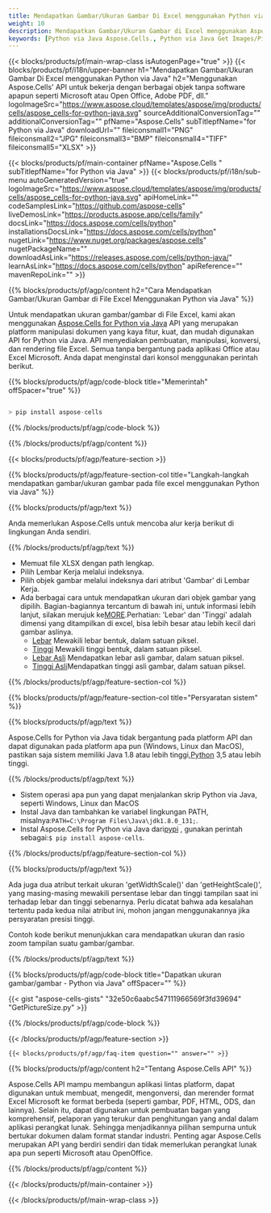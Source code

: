 ```yaml
---
title: Mendapatkan Gambar/Ukuran Gambar Di Excel menggunakan Python via Java
weight: 10
description: Mendapatkan Gambar/Ukuran Gambar di Excel menggunakan Aspose.Cells' Python via Java API tanpa software apapun seperti Microsoft atau Open Office, Adobe PDF, dll.
keywords: [Python via Java Aspose.Cells., Python via Java Get Images/Pictures Size In Excel., Python via Java Obtain Images/Pictures Size In Excel., Python via Java Access Images/Pictures Size In Excel]
---
```

{{< blocks/products/pf/main-wrap-class isAutogenPage="true" >}}
{{< blocks/products/pf/i18n/upper-banner h1="Mendapatkan Gambar/Ukuran Gambar Di Excel menggunakan Python via Java" h2="Menggunakan Aspose.Cells\' API untuk bekerja dengan berbagai objek tanpa software apapun seperti Microsoft atau Open Office, Adobe PDF, dll." logoImageSrc="https://www.aspose.cloud/templates/aspose/img/products/cells/aspose_cells-for-python-java.svg" sourceAdditionalConversionTag="" additionalConversionTag="" pfName="Aspose.Cells" subTitlepfName="for Python via Java" downloadUrl="" fileiconsmall1="PNG" fileiconsmall2="JPG" fileiconsmall3="BMP" fileiconsmall4="TIFF" fileiconsmall5="XLSX" >}}

{{< blocks/products/pf/main-container pfName="Aspose.Cells " subTitlepfName="for Python via Java" >}}
{{< blocks/products/pf/i18n/sub-menu autoGeneratedVersion="true" logoImageSrc="https://www.aspose.cloud/templates/aspose/img/products/cells/aspose_cells-for-python-java.svg" apiHomeLink="" codeSamplesLink="https://github.com/aspose-cells" liveDemosLink="https://products.aspose.app/cells/family" docsLink="https://docs.aspose.com/cells/python" installationsDocsLink="https://docs.aspose.com/cells/python" nugetLink="https://www.nuget.org/packages/aspose.cells" nugetPackageName="" downloadAsLink="https://releases.aspose.com/cells/python-java/" learnAsLink="https://docs.aspose.com/cells/python" apiReference="" mavenRepoLink="" >}}

{{% blocks/products/pf/agp/content h2="Cara Mendapatkan Gambar/Ukuran Gambar di File Excel Menggunakan Python via Java" %}}

 Untuk mendapatkan ukuran gambar/gambar di File Excel, kami akan menggunakan
 [Aspose.Cells for Python via Java](https://pypi.org/project/aspose-cells/) 
 API yang merupakan platform manipulasi dokumen yang kaya fitur, kuat, dan mudah digunakan API for Python via Java. API menyediakan pembuatan, manipulasi, konversi, dan rendering file Excel. Semua tanpa bergantung pada aplikasi Office atau Excel Microsoft. Anda dapat menginstal dari konsol menggunakan perintah berikut.

{{% blocks/products/pf/agp/code-block title="Memerintah" offSpacer="true" %}}

```cs

> pip install aspose-cells

```

{{% /blocks/products/pf/agp/code-block %}}

{{% /blocks/products/pf/agp/content %}}

{{< blocks/products/pf/agp/feature-section >}}

{{% blocks/products/pf/agp/feature-section-col title="Langkah-langkah mendapatkan gambar/ukuran gambar pada file excel menggunakan Python via Java" %}}

{{% blocks/products/pf/agp/text %}}

Anda memerlukan Aspose.Cells untuk mencoba alur kerja berikut di lingkungan Anda sendiri.

{{% /blocks/products/pf/agp/text %}}

+ Memuat file XLSX dengan path lengkap.
+ Pilih Lembar Kerja melalui indeksnya.
+ Pilih objek gambar melalui indeksnya dari atribut 'Gambar' di Lembar Kerja.
 + Ada berbagai cara untuk mendapatkan ukuran dari objek gambar yang dipilih. Bagian-bagiannya tercantum di bawah ini, untuk informasi lebih lanjut, silakan merujuk ke[MORE](https://reference.aspose.com/cells/python-java/asposecells.api/Picture).Perhatian: 'Lebar' dan 'Tinggi' adalah dimensi yang ditampilkan di excel, bisa lebih besar atau lebih kecil dari gambar aslinya.
    + [Lebar](https://reference.aspose.com/cells/python-java/asposecells.api/picture#Width) Mewakili lebar bentuk, dalam satuan piksel.
    + [Tinggi](https://reference.aspose.com/cells/python-java/asposecells.api/picture#Height) Mewakili tinggi bentuk, dalam satuan piksel.
    + [Lebar Asli](https://reference.aspose.com/cells/python-java/asposecells.api/picture#OriginalWidth) Mendapatkan lebar asli gambar, dalam satuan piksel.
    + [Tinggi Asli](https://reference.aspose.com/cells/python-java/asposecells.api/picture#OriginalHeight)Mendapatkan tinggi asli gambar, dalam satuan piksel.
    

{{% /blocks/products/pf/agp/feature-section-col %}}

{{% blocks/products/pf/agp/feature-section-col title="Persyaratan sistem" %}}

{{% blocks/products/pf/agp/text %}}

 Aspose.Cells for Python via Java tidak bergantung pada platform API dan dapat digunakan pada platform apa pun (Windows, Linux dan MacOS), pastikan saja sistem memiliki Java 1.8 atau lebih tinggi,[Python](https://www.python.org/downloads/) 3,5 atau lebih tinggi.
 
{{% /blocks/products/pf/agp/text %}}

-  Sistem operasi apa pun yang dapat menjalankan skrip Python via Java, seperti Windows, Linux dan MacOS
- Instal Java dan tambahkan ke variabel lingkungan PATH, misalnya:<code>PATH=C:\Program Files\Java\jdk1.8.0_131;</code>.
-  Instal Aspose.Cells for Python via Java dari<a href="https://pypi.org/project/aspose-cells/">pypi</a> , gunakan perintah sebagai:<code>$ pip install aspose-cells</code>.

{{% /blocks/products/pf/agp/feature-section-col %}}

{{% blocks/products/pf/agp/text %}}
 
 Ada juga dua atribut terkait ukuran 'getWidthScale()' dan 'getHeightScale()', yang masing-masing mewakili persentase lebar dan tinggi tampilan saat ini terhadap lebar dan tinggi sebenarnya.
 Perlu dicatat bahwa ada kesalahan tertentu pada kedua nilai atribut ini, mohon jangan menggunakannya jika persyaratan presisi tinggi.
 
 Contoh kode berikut menunjukkan cara mendapatkan ukuran dan rasio zoom tampilan suatu gambar/gambar.

{{% /blocks/products/pf/agp/text %}}

{{% blocks/products/pf/agp/code-block title="Dapatkan ukuran gambar/gambar - Python via Java" offSpacer="" %}}

{{< gist "aspose-cells-gists" "32e50c6aabc547111966569f3fd39694" "GetPictureSize.py" >}}

{{% /blocks/products/pf/agp/code-block %}}

{{< /blocks/products/pf/agp/feature-section >}}

    {{< blocks/products/pf/agp/faq-item question="" answer="" >}}
 

<!-- aboutfile Starts -->

{{% blocks/products/pf/agp/content h2="Tentang Aspose.Cells API" %}}

Aspose.Cells API mampu membangun aplikasi lintas platform, dapat digunakan untuk membuat, mengedit, mengonversi, dan merender format Excel Microsoft ke format berbeda (seperti gambar, PDF, HTML, ODS, dan lainnya). Selain itu, dapat digunakan untuk pembuatan bagan yang komprehensif, pelaporan yang terukur dan penghitungan yang andal dalam aplikasi perangkat lunak. Sehingga menjadikannya pilihan sempurna untuk bertukar dokumen dalam format standar industri. Penting agar Aspose.Cells merupakan API yang berdiri sendiri dan tidak memerlukan perangkat lunak apa pun seperti Microsoft atau OpenOffice.

{{% /blocks/products/pf/agp/content %}}



<!-- aboutfile Ends -->
<!--
{{< blocks/products/pf/agp/other-supported-section title="Other Supported Splitting Formats" subTitle="Using Python via Java, One can also split large file into chunks of many other file formats including." >}}

{{< blocks/products/pf/agp/other-supported-section-item href="https://products.aspose.com/cells/net/splitter/ods/" name="ODS" description="OpenDocument Spreadsheet File" >}}
{{< blocks/products/pf/agp/other-supported-section-item href="https://products.aspose.com/cells/net/splitter/xls/" name="XLS" description="Excel Binary Format" >}}
{{< blocks/products/pf/agp/other-supported-section-item href="https://products.aspose.com/cells/net/splitter/xlsb/" name="XLSB" description="Binary Excel Workbook File" >}}
{{< blocks/products/pf/agp/other-supported-section-item href="https://products.aspose.com/cells/net/splitter/xlsm/" name="XLSM" description="Spreadsheet File" >}}

{{< /blocks/products/pf/agp/other-supported-section >}}

-->

{{< /blocks/products/pf/main-container >}}
    
{{< /blocks/products/pf/main-wrap-class >}}
